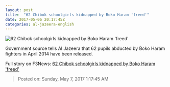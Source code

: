 ```yaml
---
layout: post
title:  "62 Chibok schoolgirls kidnapped by Boko Haram 'freed'"
date: 2017-05-06 20:17:45Z
categories: al-jazeera-english
---
```


![62 Chibok schoolgirls kidnapped by Boko Haram 'freed'](http://www.aljazeera.com/mritems/Images/2015/11/19/dafe960a95f143e0887a3d704bd7b675_18.jpg)

Government source tells Al Jazeera that 62 pupils abducted by Boko Haram fighters in April 2014 have been released.


Full story on F3News: [62 Chibok schoolgirls kidnapped by Boko Haram 'freed'](http://www.f3nws.com/n/QsKTEB)

> Posted on: Sunday, May 7, 2017 1:17:45 AM
